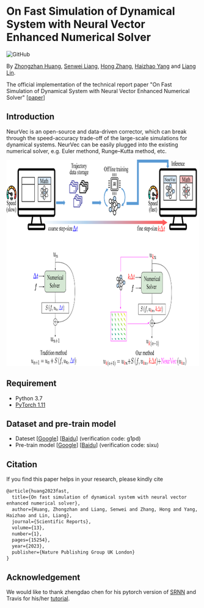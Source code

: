# On Fast Simulation of Dynamical System with Neural Vector Enhanced Numerical Solver

![GitHub](https://img.shields.io/github/license/gbup-group/DIANet.svg)


By [Zhongzhan Huang](https://dedekinds.github.io/), [Senwei Liang](https://leungsamwai.github.io), [Hong Zhang](https://scholar.google.com/citations?user=lo_niigAAAAJ&hl=zh-CN), [Haizhao Yang](https://haizhaoyang.github.io/) and [Liang Lin](http://www.linliang.net/).


The official implementation of the technical report paper "On Fast Simulation of Dynamical System with Neural Vector Enhanced Numerical Solver" [[paper](https://arxiv.org/pdf/2208.03680.pdf)]



## Introduction
NeurVec is an open-source and data-driven corrector, which can break through the speed-accuracy trade-off of the large-scale simulations for dynamical systems. NeurVec can be easily plugged into the existing numerical solver, e.g. Euler methond, Runge–Kutta method, etc.

<p align="center">
  <img src="https://github.com/dedekinds/NeurVec/blob/main/image/github.png" width = "830" height = "540">
</p>

## Requirement
* Python 3.7 
* [PyTorch 1.11](http://pytorch.org/)

## Dataset and pre-train model
* Dateset [[Google](https://drive.google.com/drive/folders/1nyiiGsp0QXCsLV1cW8qmH38Bp1VE4mjP?usp=sharing)] [[Baidu](https://pan.baidu.com/s/1-0OXyoJqu_-44xTY47IQJg)] (verification code: g1pd)
* Pre-train model [[Google](https://drive.google.com/drive/folders/1rO59snwIbig2gH-d0Y058-4mUQJ-riUw?usp=sharing)] [[Baidu](https://pan.baidu.com/s/1IYoTwobzFZfZ1Kd3rc76IA)]  (verification code: sixu)


## Citation
If you find this paper helps in your research, please kindly cite 
```
@article{huang2023fast,
  title={On fast simulation of dynamical system with neural vector enhanced numerical solver},
  author={Huang, Zhongzhan and Liang, Senwei and Zhang, Hong and Yang, Haizhao and Lin, Liang},
  journal={Scientific Reports},
  volume={13},
  number={1},
  pages={15254},
  year={2023},
  publisher={Nature Publishing Group UK London}
}
```

## Acknowledgement
We would like to thank zhengdao chen for his pytorch version of [SRNN](https://github.com/zhengdao-chen/SRNN) and Travis for his/her [tutorial](https://travisdoesmath.github.io/pendulum-explainer/).
